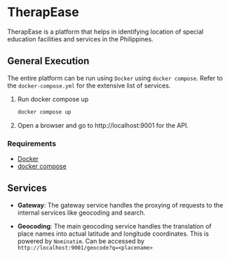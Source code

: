 # TherapEase

TherapEase is a platform that helps in identifying location of special education facilities and services in the Philippines.

## General Execution

The entire platform can be run using `Docker` using `docker compose`. Refer to the `docker-compose.yml` for the extensive list of services.

1. Run docker compose up

   ```bash
   docker compose up
   ```

2. Open a browser and go to http://localhost:9001 for the API.

### Requirements

- [Docker](https://docs.docker.com/desktop/wsl/)
- [docker compose](https://docs.docker.com/compose/install/)

## Services

- **Gateway**: The gateway service handles the proxying of requests to the internal services like geocoding and search.

- **Geocoding**: The main geocoding service handles the translation of place names into actual latitude and longitude coordinates. This is powered by `Nominatim`. Can be accessed by `http://localhost:9001/geocode?q=<placename>`
